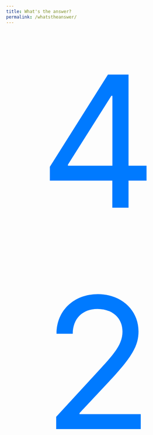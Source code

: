 ```yaml
---
title: What's the answer?
permalink: /whatstheanswer/
---
```



<div style="width:100%;height:100%;color:#007aff;text-align:center;vertical-align:middle;font-size:500px;">
42
</div>